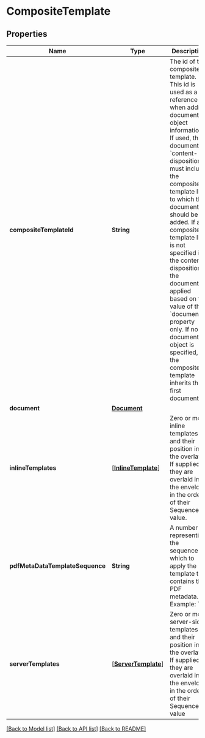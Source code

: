 # CompositeTemplate

## Properties
Name | Type | Description | Notes
------------ | ------------- | ------------- | -------------
**compositeTemplateId** | **String** | The id of this composite template. This id is used as a reference when adding document object information. If used, the document&#39;s &#x60;content-disposition&#x60; must include the composite template ID to which the document should be added. If a composite template ID is not specified in the content-disposition, the document is applied based on the value of the &#x60;documentId&#x60; property only. If no document object is specified, the composite template inherits the first document. | [optional] 
**document** | [**Document**](Document.md) |  | [optional] 
**inlineTemplates** | [[**InlineTemplate**](InlineTemplate.md)] |  Zero or more inline templates and their position in the overlay. If supplied, they are overlaid into the envelope in the order of their Sequence value. | [optional] 
**pdfMetaDataTemplateSequence** | **String** | A number representing the sequence in which to apply the template that contains the PDF metadata.  Example: &#x60;4&#x60; | [optional] 
**serverTemplates** | [[**ServerTemplate**](ServerTemplate.md)] | Zero or more server-side templates and their position in the overlay. If supplied, they are overlaid into the envelope in the order of their Sequence value | [optional] 

[[Back to Model list]](../README.md#documentation-for-models) [[Back to API list]](../README.md#documentation-for-api-endpoints) [[Back to README]](../README.md)


